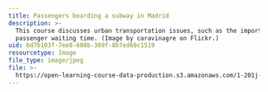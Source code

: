 ```yaml
---
title: Passengers boarding a subway in Madrid
description: >-
  This course discusses urban transportation issues, such as the importance of
  passenger waiting time. (Image by caravinagre on Flickr.)
uid: 6d7b103f-7ee8-600b-369f-8b7ed69c1519
resourcetype: Image
file_type: image/jpeg
file: >-
  https://open-learning-course-data-production.s3.amazonaws.com/1-201j-transportation-systems-analysis-demand-and-economics-fall-2008/6d7b103f7ee8600b369f8b7ed69c1519_1-201jf08-th.jpg
---
```

